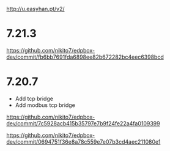 http://u.easyhan.pt/v2/

# 7.21.3

https://github.com/nikito7/edpbox-dev/commit/fb6bb7691fda6898ee82b672282bc4eec6398bcd

# 7.20.7

- Add tcp bridge
- Add modbus tcp bridge

https://github.com/nikito7/edpbox-dev/commit/7c5928acb415b35797e7b9f24fe22a4fa0109399

https://github.com/nikito7/edpbox-dev/commit/0694751f36e8a78c559e7e07b3cd4aec211080e1
